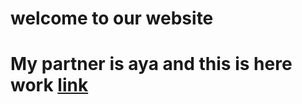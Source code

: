 # welcome to our website 

# My partner is aya and this is here work [link](https://ayaabunajm.github.io/mymovie/index)